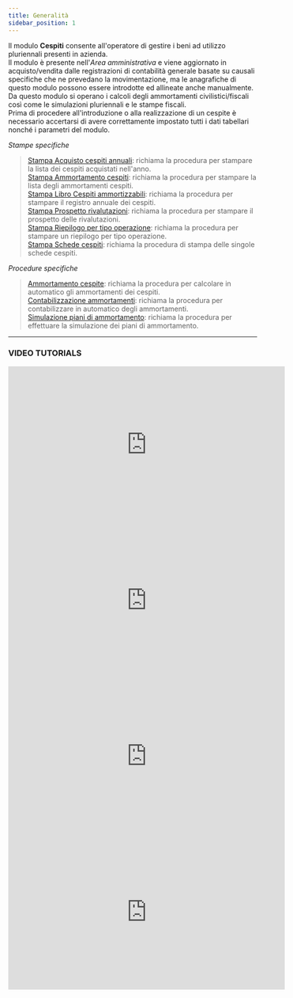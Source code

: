 ```yaml
---
title: Generalità
sidebar_position: 1
---
```


Il modulo **Cespiti** consente all'operatore di gestire i beni ad utilizzo pluriennali presenti in azienda.  
Il modulo è presente nell'*Area amministrativa* e viene aggiornato in acquisto/vendita dalle registrazioni di contabilità generale basate su causali specifiche che ne prevedano la movimentazione, ma le anagrafiche di questo modulo possono essere introdotte ed allineate anche manualmente. Da questo modulo si operano i calcoli degli ammortamenti civilistici/fiscali così come le simulazioni pluriennali e le stampe fiscali.  
Prima di procedere all'introduzione o alla realizzazione di un cespite è necessario accertarsi di avere correttamente impostato tutti i dati tabellari nonché i parametri del modulo.

*Stampe specifiche*  

> [Stampa Acquisto cespiti annuali](/docs/finance-area/fixed-assets/reports-fixed-assets/yearly-fixed-assets-purchase): richiama la procedura per stampare la lista dei cespiti acquistati nell'anno.  
> [Stampa Ammortamento cespiti](/docs/finance-area/fixed-assets/reports-fixed-assets/fixed-assets-depreciation): richiama la procedura per stampare la lista degli ammortamenti cespiti.  
> [Stampa Libro Cespiti ammortizzabili](/docs/finance-area/fixed-assets/reports-fixed-assets/depreciable-fixed-assets-journal): richiama la procedura per stampare il registro annuale dei cespiti.  
> [Stampa Prospetto rivalutazioni](/docs/finance-area/fixed-assets/revaluations-prospect): richiama la procedura per stampare il prospetto delle rivalutazioni.  
> [Stampa Riepilogo per tipo operazione](/docs/finance-area/fixed-assets/reports-fixed-assets/summary-per-operation-type): richiama la procedura per stampare un riepilogo per tipo operazione.  
> [Stampa Schede cespiti](/docs/finance-area/fixed-assets/reports-fixed-assets/fixed-assets-sheets): richiama la procedura di stampa delle singole schede cespiti.  


*Procedure specifiche*

> [Ammortamento cespite](/docs/finance-area/fixed-assets/procedures/fixed-asset-depreciation/fixed-assets-depreciation): richiama la procedura per calcolare in automatico gli ammortamenti dei cespiti.  
> [Contabilizzazione ammortamenti](/docs/finance-area/fixed-assets/accounting/depreciations-accounting): richiama la procedura per contabilizzare in automatico degli ammortamenti.  
> [Simulazione piani di ammortamento](/docs/finance-area/fixed-assets/depreciation-plans-simulation): richiama la procedura per effettuare la simulazione dei piani di ammortamento.  

---

### **VIDEO TUTORIALS**

<iframe width="560" height="315" src="https://www.youtube.com/embed/EumrLuAHXCk" title="YouTube video player" frameborder="0" allowfullscreen= "true"></iframe>

<iframe width="560" height="315" src="https://www.youtube.com/embed/0vMJpldI7fw" title="YouTube video player" frameborder="0" allowfullscreen= "true"></iframe>

<iframe width="560" height="315" src="https://www.youtube.com/embed/m_qhk6-JrVc" title="YouTube video player" frameborder="0" allowfullscreen= "true"></iframe>

<iframe width="560" height="315" src="https://www.youtube.com/embed/jD0qtQmqCIA" title="YouTube video player" frameborder="0" allowfullscreen= "true"></iframe>
